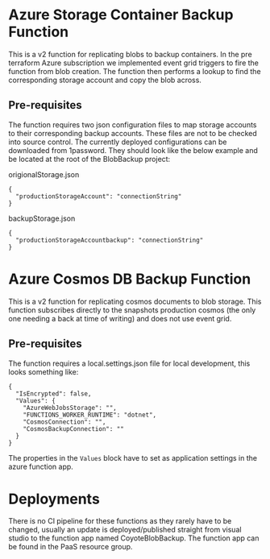 # Azure Storage Container Backup Function
This is a v2 function for replicating blobs to backup containers. In the pre terraform Azure subscription we implemented event grid triggers to fire the function from blob creation. The function then performs a lookup to find the corresponding storage account and copy the blob across.

## Pre-requisites
The function requires two json configuration files to map storage accounts to their corresponding backup accounts. These files are not to be checked into source control. The currently deployed configurations can be downloaded from 1password. They should look like the below example and be located at the root of the BlobBackup project:

origionalStorage.json
```
{
  "productionStorageAccount": "connectionString"
}

```
backupStorage.json
```
{
  "productionStorageAccountbackup": "connectionString"
}
```

# Azure Cosmos DB Backup Function
This is a v2 function for replicating cosmos documents to blob storage. This function subscribes directly to the snapshots production cosmos (the only one needing a back at time of writing) and does not use event grid.

## Pre-requisites
The function requires a local.settings.json file for local development, this looks something like:

```
{
  "IsEncrypted": false,
  "Values": {
    "AzureWebJobsStorage": "",
    "FUNCTIONS_WORKER_RUNTIME": "dotnet",
    "CosmosConnection": "",
    "CosmosBackupConnection": ""
  }
}
```
The properties in the ```Values``` block have to set as application settings in the azure function app.

# Deployments
There is no CI pipeline for these functions as they rarely have to be changed, usually an update is deployed/published straight from visual studio to the function app named CoyoteBlobBackup. The function app can be found in the PaaS resource group.